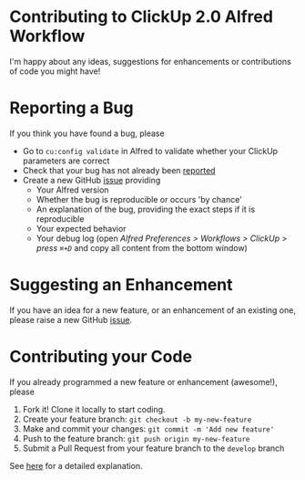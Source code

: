 # Contributing to ClickUp 2.0 Alfred Workflow
I'm happy about any ideas, suggestions for enhancements or contributions of code you might have!

# Reporting a Bug
If you think you have found a bug, please

- Go to `cu:config validate` in Alfred to validate whether your ClickUp parameters are correct
- Check that your bug has not already been [reported](https://github.com/mschmidtkorth/alfred-clickup-msk/issues)
- Create a new GitHub [issue](https://github.com/mschmidtkorth/alfred-clickup-msk/issues/new) providing
	- Your Alfred version
	- Whether the bug is reproducible or occurs 'by chance'
	- An explanation of the bug, providing the exact steps if it is reproducible
	- Your expected behavior
	- Your debug log (open *Alfred Preferences > Workflows > ClickUp > press `⌘+D`* and copy all content from the bottom window)

# Suggesting an Enhancement
If you have an idea for a new feature, or an enhancement of an existing one, please raise a new GitHub [issue](https://github.com/mschmidtkorth/alfred-clickup-msk/issues/new).

# Contributing your Code
If you already programmed a new feature or enhancement (awesome!), please

1. Fork it! Clone it locally to start coding.
2. Create your feature branch: `git checkout -b my-new-feature`
3. Make and commit your changes: `git commit -m 'Add new feature'`
4. Push to the feature branch: `git push origin my-new-feature`
5. Submit a Pull Request from your feature branch to the `develop` branch

See [here](https://blog.scottlowe.org/2015/01/27/using-fork-branch-git-workflow/) for a detailed explanation.